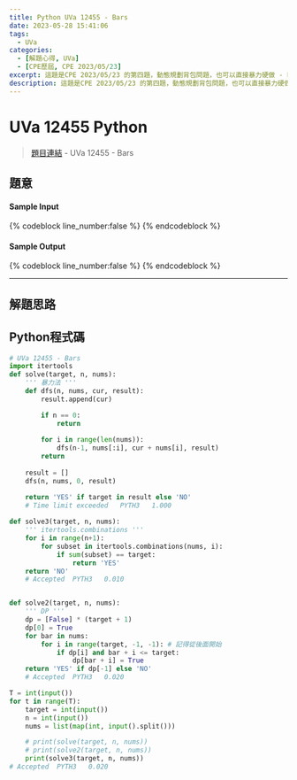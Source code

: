 ```yaml
---
title: Python UVa 12455 - Bars
date: 2023-05-28 15:41:06
tags:
  - UVa
categories:
  - [解題心得, UVa]
  - [CPE歷屆, CPE 2023/05/23]
excerpt: 這題是CPE 2023/05/23 的第四題，動態規劃背包問題，也可以直接暴力硬做 - Python UVa 12455 - Bars 解題心得
description: 這題是CPE 2023/05/23 的第四題，動態規劃背包問題，也可以直接暴力硬做 - Python UVa 12455 - Bars 解題心得
---
```

# UVa 12455 Python

>[題目連結](https://onlinejudge.org/index.php?option=com_onlinejudge&Itemid=8&page=show_problem&category=24&problem=3886) - UVa 12455 - Bars


## 題意


#### Sample Input 
{% codeblock line_number:false %}
{% endcodeblock %}

#### Sample Output 
{% codeblock line_number:false %}
{% endcodeblock %}

---

## 解題思路


## Python程式碼
```python
# UVa 12455 - Bars
import itertools
def solve(target, n, nums):
    ''' 暴力法 '''
    def dfs(n, nums, cur, result):
        result.append(cur)

        if n == 0: 
            return
        
        for i in range(len(nums)):
            dfs(n-1, nums[:i], cur + nums[i], result)
        return
        
    result = []
    dfs(n, nums, 0, result)

    return 'YES' if target in result else 'NO'
    # Time limit exceeded	PYTH3	1.000
    
def solve3(target, n, nums):
    ''' itertools.combinations '''
    for i in range(n+1):
        for subset in itertools.combinations(nums, i):
            if sum(subset) == target:
                return 'YES'
    return 'NO'
    # Accepted	PYTH3	0.010


def solve2(target, n, nums):
    ''' DP '''
    dp = [False] * (target + 1)
    dp[0] = True
    for bar in nums:
        for i in range(target, -1, -1): # 記得從後面開始
            if dp[i] and bar + i <= target:
                dp[bar + i] = True
    return 'YES' if dp[-1] else 'NO'
    # Accepted	PYTH3	0.020

T = int(input())
for t in range(T):
    target = int(input())
    n = int(input())
    nums = list(map(int, input().split()))

    # print(solve(target, n, nums))
    # print(solve2(target, n, nums))
    print(solve3(target, n, nums))
# Accepted	PYTH3	0.020
```